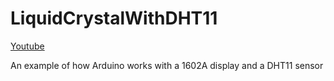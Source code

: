 # LiquidCrystalWithDHT11

[Youtube](https://www.youtube.com/watch?v=MDo5EHct8dc)

An example of how Arduino works with a 1602A display and a DHT11 sensor
